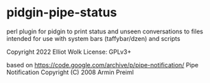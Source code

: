# pidgin-pipe-status
perl plugin for pidgin to print status and unseen conversations to files
intended for use with system bars (taffybar/dzen) and scripts

Copyright 2022 Elliot Wolk
License: GPLv3+

based on https://code.google.com/archive/p/pipe-notification/
Pipe Notification
Copyright (C) 2008  Armin Preiml
